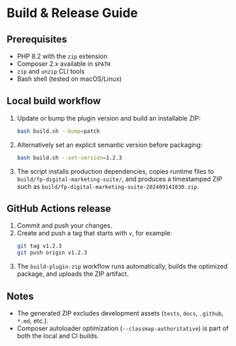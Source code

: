 # Build & Release Guide

## Prerequisites
- PHP 8.2 with the `zip` extension
- Composer 2.x available in `$PATH`
- `zip` and `unzip` CLI tools
- Bash shell (tested on macOS/Linux)

## Local build workflow
1. Update or bump the plugin version and build an installable ZIP:
   ```bash
   bash build.sh --bump=patch
   ```
2. Alternatively set an explicit semantic version before packaging:
   ```bash
   bash build.sh --set-version=1.2.3
   ```
3. The script installs production dependencies, copies runtime files to `build/fp-digital-marketing-suite/`, and produces a timestamped ZIP such as `build/fp-digital-marketing-suite-202409141030.zip`.

## GitHub Actions release
1. Commit and push your changes.
2. Create and push a tag that starts with `v`, for example:
   ```bash
   git tag v1.2.3
   git push origin v1.2.3
   ```
3. The `build-plugin-zip` workflow runs automatically, builds the optimized package, and uploads the ZIP artifact.

## Notes
- The generated ZIP excludes development assets (`tests`, `docs`, `.github`, `*.md`, etc.).
- Composer autoloader optimization (`--classmap-authoritative`) is part of both the local and CI builds.
